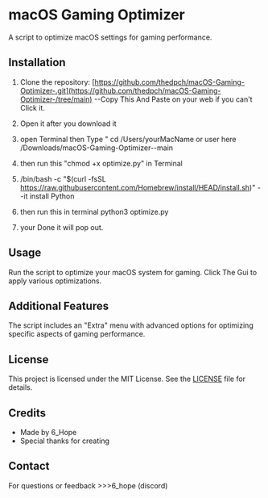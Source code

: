 # macOS Gaming Optimizer

A script to optimize macOS settings for gaming performance.

## Installation

1. Clone the repository:
[https://github.com/thedpch/macOS-Gaming-Optimizer-.git](https://github.com/thedpch/macOS-Gaming-Optimizer-/tree/main)  --Copy This And Paste on your web if you can't Click it.

2. Open it after you download it 

3. open Terminal then Type " cd /Users/yourMacName or user here /Downloads/macOS-Gaming-Optimizer--main
4. then run this "chmod +x optimize.py" in Terminal
5. /bin/bash -c "$(curl -fsSL https://raw.githubusercontent.com/Homebrew/install/HEAD/install.sh)"   --it install Python       

6. then run this in terminal  python3 optimize.py

7. your Done it will pop out.




## Usage

Run the script to optimize your macOS system for gaming. Click The Gui to apply various optimizations.

## Additional Features

The script includes an "Extra" menu with advanced options for optimizing specific aspects of gaming performance.

## License

This project is licensed under the MIT License. See the [LICENSE](LICENSE) file for details.

## Credits

- Made by 6_Hope
- Special thanks for creating

## Contact

For questions or feedback >>>6_hope (discord)
